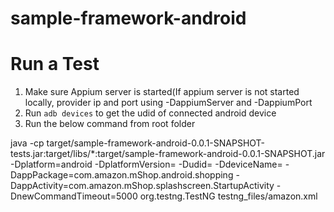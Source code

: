 # sample-framework-android

# Run a Test

1. Make sure Appium server is started(If appium server is not started locally, provider ip and port using -DappiumServer and -DappiumPort
2. Run `adb devices` to get the udid of connected android device
3. Run the below command from root folder


java -cp target/sample-framework-android-0.0.1-SNAPSHOT-tests.jar:target/libs/*:target/sample-framework-android-0.0.1-SNAPSHOT.jar -Dplatform=android  -DplatformVersion=<version>  -Dudid=<udid>  -DdeviceName=<udid>  -DappPackage=com.amazon.mShop.android.shopping -DappActivity=com.amazon.mShop.splashscreen.StartupActivity -DnewCommandTimeout=5000 org.testng.TestNG  testng_files/amazon.xml  

